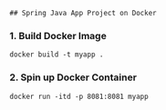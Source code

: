     ## Spring Java App Project on Docker

### 1. Build Docker Image

`docker build -t myapp .`

### 2. Spin up Docker Container

`docker run -itd -p 8081:8081 myapp`


